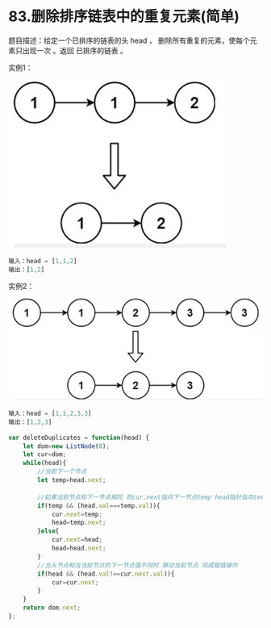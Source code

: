 # 83.删除排序链表中的重复元素(简单)

题目描述：给定一个已排序的链表的头 head ， 删除所有重复的元素，使每个元素只出现一次 。返回 已排序的链表 。

实例1：

![83-1](./83-1.jpg)

```js
输入：head = [1,1,2]
输出：[1,2]
```

实例2：

![83-2](./83-2.jpg)

```js
输入：head = [1,1,2,3,3]
输出：[1,2,3]
```

```js
var deleteDuplicates = function(head) {
    let dom=new ListNode(0);
    let cur=dom;
    while(head){
        //当前下一个节点
        let temp=head.next; 

        //如果当前节点和下一节点相同 则cur.next指向下一节点temp head指针指向temp节点下一位
        if(temp && (head.val===temp.val)){
            cur.next=temp;
            head=temp.next;
        }else{ 
            cur.next=head;
            head=head.next;  
        }
        //当头节点和当当前节点的下一节点值不同时 移动当前节点 完成赋值操作
        if(head && (head.val!==cur.next.val)){
            cur=cur.next;
        }
    }
    return dom.next;
};
```